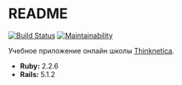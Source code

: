 # README
[![Build Status](https://travis-ci.org/RomanSerikov/qna.svg?branch=master)](https://travis-ci.org/RomanSerikov/qna)
[![Maintainability](https://api.codeclimate.com/v1/badges/e55d8da8f92c3c9e6c39/maintainability)](https://codeclimate.com/github/RomanSerikov/qna/maintainability)

Учебное приложение онлайн школы [Thinknetica](http://thinknetica.com).

* **Ruby:**  2.2.6
* **Rails:** 5.1.2
